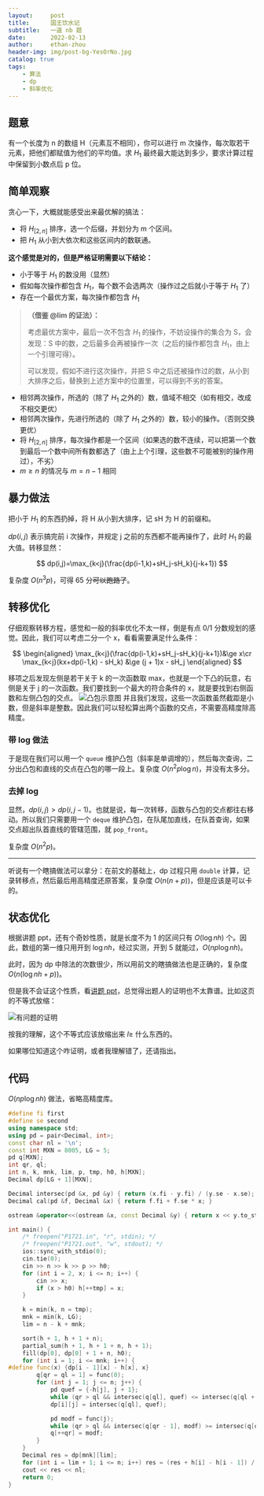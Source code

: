 ```yaml
---
layout:     post
title:      国王饮水记
subtitle:   一道 nb 题
date:       2022-02-13
author:     ethan-zhou
header-img: img/post-bg-YesOrNo.jpg
catalog: true
tags:
    - 算法
    - dp
    - 斜率优化
---
```



## 题意

有一个长度为 n 的数组 H（元素互不相同），你可以进行 m 次操作，每次取若干元素，把他们都赋值为他们的平均值。求 $H_1$ 最终最大能达到多少，要求计算过程中保留到小数点后 p 位。

## 简单观察

贪心一下，大概就能感受出来最优解的搞法：

- 将 $H_{[2,n]}$ 排序，选一个后缀，并划分为 m 个区间。
- 把 $H_1$ 从小到大依次和这些区间内的数联通。

**这个感觉是对的，但是严格证明需要以下结论：**

- 小于等于 $H_1$ 的数没用（显然）
- 假如每次操作都包含 $H_1$，每个数不会选两次（操作过之后就小于等于 $H_1$ 了）
- 存在一个最优方案，每次操作都包含 $H_1$

> **（借鉴 @lim 的证法）：**
>
> 考虑最优方案中，最后一次不包含 $H_1$ 的操作，不妨设操作的集合为 S，会发现：S 中的数，之后最多会再被操作一次（之后的操作都包含 $H_1$，由上一个引理可得）。
>
> 可以发现，假如不进行这次操作，并把 S 中之后还被操作过的数，从小到大排序之后，替换到上述方案中的位置里，可以得到不劣的答案。

- 相邻两次操作，所选的（除了 $H_1$ 之外的）数，值域不相交（如有相交，改成不相交更优）
- 相邻两次操作，先进行所选的（除了 $H_1$ 之外的）数，较小的操作。（否则交换更优）
- 将 $H_{[2,n]}$ 排序，每次操作都是一个区间（如果选的数不连续，可以把第一个数到最后一个数中间所有数都选了（由上上个引理，这些数不可能被别的操作用过），不劣）
- $m\ge n$ 的情况与 $m=n-1$ 相同

## 暴力做法

把小于 $H_1$ 的东西扔掉，将 H 从小到大排序，记 sH 为 H 的前缀和。

$dp(i,j)$ 表示搞完前 i 次操作，并规定 j 之前的东西都不能再操作了，此时 $H_1$ 的最大值。转移显然：

$$
dp(i,j)=\max_{k<j}(\frac{dp(i-1,k)+sH_j-sH_k}{j-k+1})
$$

复杂度 $O(n^3p)$，可得 65 分~~可以跑路了~~。

## 转移优化

仔细观察转移方程，感觉和一般的斜率优化不太一样，倒是有点 0/1 分数规划的感觉。因此，我们可以考虑二分一个 x，看看需要满足什么条件：

$$
\begin{aligned}
\max_{k<j}(\frac{dp(i-1,k)+sH_j-sH_k}{j-k+1})&\ge x\cr
\max_{k<j}(kx+dp(i-1,k) - sH_k) &\ge (j + 1)x - sH_j
\end{aligned}
$$

移项之后发现左侧是若干关于 k 的一次函数取 max，也就是一个下凸的玩意，右侧是关于 j 的一次函数。我们要找到一个最大的符合条件的 x，就是要找到右侧函数和左侧凸包的交点。
![凸包示意图](https://pic.imgdb.cn/item/620a1f7a2ab3f51d91aeb27f.jpg)
并且我们发现，这些一次函数虽然截距是小数，但是斜率是整数。因此我们可以轻松算出两个函数的交点，不需要高精度除高精度。

### 带 log 做法

于是现在我们可以用一个 `queue` 维护凸包（斜率是单调增的），然后每次查询，二分出凸包和直线的交点在凸包的哪一段上。复杂度 $O(n^2 p\log n)$，并没有太多分。

### 去掉 log

显然，$dp(i,j)>dp(i,j-1)$。也就是说，每一次转移，函数与凸包的交点都往右移动。所以我们只需要用一个 `deque` 维护凸包，在队尾加直线，在队首查询，如果交点超出队首直线的管辖范围，就 `pop_front`。

复杂度 $O(n^2p)$。

---

听说有一个瞎搞做法可以拿分：在前文的基础上，dp 过程只用 `double` 计算，记录转移点，然后最后用高精度还原答案，复杂度 $O(n(n+p))$，但是应该是可以卡的。

## 状态优化

根据讲题 ppt，还有个奇妙性质，就是长度不为 1 的区间只有 $O(\log nh)$ 个。因此，数组的第一维只用开到 $\log nh$，经过实测，开到 5 就能过，$O(np\log nh)$。

此时，因为 dp 中除法的次数很少，所以用前文的瞎搞做法也是正确的，复杂度 $O(n(\log nh+p))$。

但是我不会证这个性质，看[讲题 ppt](https://wenku.baidu.com/view/7842de6784868762cbaed52e.html)，总觉得出题人的证明也不太靠谱。比如这页的不等式放缩：

![有问题的证明](https://pic.imgdb.cn/item/620a2c172ab3f51d91bdf7de.jpg)

按我的理解，这个不等式应该放缩出来 $l\ge$ 什么东西的。

如果哪位知道这个咋证明，或者我理解错了，还请指出。

## 代码

$O(np\log nh)$ 做法，省略高精度库。

```cpp
#define fi first
#define se second
using namespace std;
using pd = pair<Decimal, int>;
const char nl = '\n';
const int MXN = 8005, LG = 5;
pd q[MXN];
int qr, ql;
int n, k, mnk, lim, p, tmp, h0, h[MXN];
Decimal dp[LG + 1][MXN];

Decimal intersec(pd &x, pd &y) { return (x.fi - y.fi) / (y.se - x.se); }
Decimal cal(pd &f, Decimal &x) { return f.fi + f.se * x; }

ostream &operator<<(ostream &x, const Decimal &y) { return x << y.to_string(p + 1); }

int main() {
    /* freopen("P1721.in", "r", stdin); */
    /* freopen("P1721.out", "w", stdout); */
    ios::sync_with_stdio(0);
    cin.tie(0);
    cin >> n >> k >> p >> h0;
    for (int i = 2, x; i <= n; i++) {
        cin >> x;
        if (x > h0) h[++tmp] = x;
    }

    k = min(k, n = tmp);
    mnk = min(k, LG);
    lim = n - k + mnk;

    sort(h + 1, h + 1 + n);
    partial_sum(h + 1, h + 1 + n, h + 1);
    fill(dp[0], dp[0] + 1 + n, h0);
    for (int i = 1; i <= mnk; i++) {
#define func(x) {dp[i - 1][x] - h[x], x}
        q[qr = ql = 1] = func(0);
        for (int j = 1; j <= n; j++) {
            pd quef = {-h[j], j + 1};
            while (qr > ql && intersec(q[ql], quef) <= intersec(q[ql + 1], quef)) ++ql;
            dp[i][j] = intersec(q[ql], quef);

            pd modf = func(j);
            while (qr > ql && intersec(q[qr - 1], modf) >= intersec(q[qr], modf)) --qr;
            q[++qr] = modf;
        }
    }
    Decimal res = dp[mnk][lim];
    for (int i = lim + 1; i <= n; i++) res = (res + h[i] - h[i - 1]) / 2;
    cout << res << nl;
    return 0;
}
```
